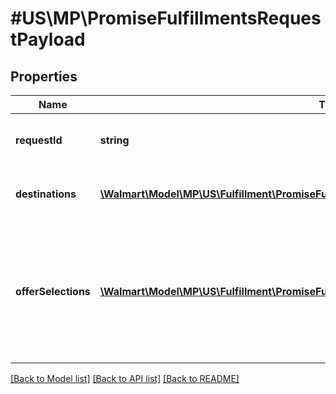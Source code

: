 # #US\MP\PromiseFulfillmentsRequestPayload

## Properties

Name | Type | Description | Notes
------------ | ------------- | ------------- | -------------
**requestId** | **string** | The identifier to identify the request. |
**destinations** | [**\Walmart\Model\MP\US\Fulfillment\PromiseFulfillmentsRequestPayloadDestinationsInner[]**](PromiseFulfillmentsRequestPayloadDestinationsInner.md) | Customer order destination details. |
**offerSelections** | [**\Walmart\Model\MP\US\Fulfillment\PromiseFulfillmentsRequestPayloadOfferSelectionsInner[]**](PromiseFulfillmentsRequestPayloadOfferSelectionsInner.md) | Offer Selection details. List of offers - number of offer inside offer selection should be less than or equal to 30. |


[[Back to Model list]](../) [[Back to API list]](../../Api/US/MP) [[Back to README]](../../README.md)
